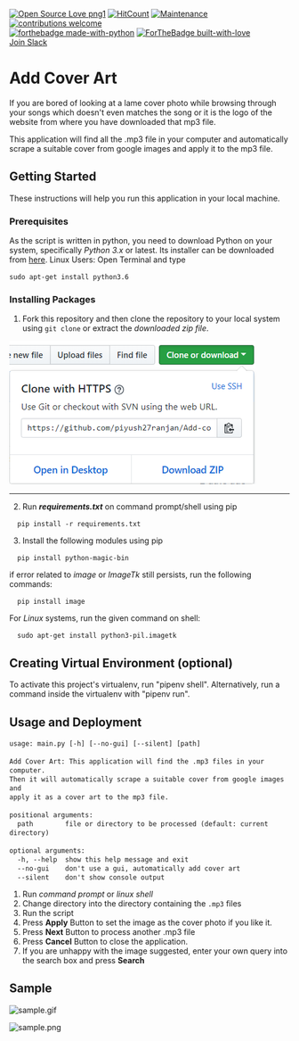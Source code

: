 [![Open Source Love png1](https://badges.frapsoft.com/os/v1/open-source.png?v=103)](https://github.com/ellerbrock/open-source-badges/)
[![HitCount](http://hits.dwyl.io/piyush27ranjan/Add-cover-art.svg)](http://hits.dwyl.io/piyush27ranjan/Add-cover-art)
[![Maintenance](https://img.shields.io/badge/Maintained%3F-yes-green.svg)](https://GitHub.com/piyush27ranjan/Add-cover-art/graphs/commit-activity)
[![contributions welcome](https://img.shields.io/badge/contributions-welcome-brightgreen.svg?style=flat)](https://github.com/piyush27ranjan/Add-cover-art/issues)
<br>
[![forthebadge made-with-python](http://ForTheBadge.com/images/badges/made-with-python.svg)](https://www.python.org/)
[![ForTheBadge built-with-love](http://ForTheBadge.com/images/badges/built-with-love.svg)](https://www.python.org/)
<br>
[Join Slack](https://join.slack.com/t/addcoverart/shared_invite/enQtNDgyMDQxNDA1NzgwLWVhYzM0MDhiODY5ZTc1MzFmODIyZmVjYjQ4MmFiOTdmYTU3ODFiZDEwMjAyYjFlY2E1Mjc3NjQ1OGZhYTliZTU)
# Add Cover Art

If you are bored of looking at a lame cover photo while browsing through your songs which doesn't even matches the song or it is the logo of the website from where you have downloaded that mp3 file.

This application will find all the .mp3 file in your computer and automatically scrape a suitable cover from google images and apply it to the mp3 file.  

## Getting Started

These instructions will help you run this application in your local machine.

### Prerequisites

As the script is written in python, you need to download Python on your system, specifically *Python 3.x* or latest. Its installer can be downloaded from [here](https://www.python.org/downloads/).
Linux Users:
  Open Terminal and type 
  ```
  sudo apt-get install python3.6
  ```

### Installing Packages


1. Fork this repository and then clone the repository to your local system using `git clone` or extract the *downloaded zip file*.

![clone/download](Static/snap.png)

<hr>

2. Run ***requirements.txt*** on command prompt/shell using pip

```
  pip install -r requirements.txt
```
3. Install the following modules using pip

```
  pip install python-magic-bin
```

if error related to *image* or *ImageTk* still persists, run the following commands:

```
  pip install image
````

For *Linux* systems, run the given command on shell:
```
  sudo apt-get install python3-pil.imagetk
```
## Creating Virtual Environment (optional)
To activate this project's virtualenv, run "pipenv shell".
Alternatively, run a command inside the virtualenv with "pipenv run".

## Usage and Deployment
```
usage: main.py [-h] [--no-gui] [--silent] [path]

Add Cover Art: This application will find the .mp3 files in your computer.
Then it will automatically scrape a suitable cover from google images and
apply it as a cover art to the mp3 file.

positional arguments:
  path        file or directory to be processed (default: current directory)

optional arguments:
  -h, --help  show this help message and exit
  --no-gui    don't use a gui, automatically add cover art
  --silent    don't show console output
```
1. Run *command prompt* or *linux shell*
2. Change directory into the directory containing the `.mp3` files
3. Run the script
4. Press **Apply** Button to set the image as the cover photo if you like it.
5. Press **Next** Button to process another .mp3 file
6. Press **Cancel** Button to close the application.
7. If you are unhappy with the image suggested, enter your own query into the search box and press **Search**

## Sample
![sample.gif](Static/sample.gif)

![sample.png](Static/sample.png)
